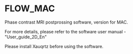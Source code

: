# FLOW_MAC
Phase contrast MRI postprossing software, version for MAC.

For more details, please refer to the software user manual - "User_guide_2D_En"

Please install Xauqrtz before using the software.
